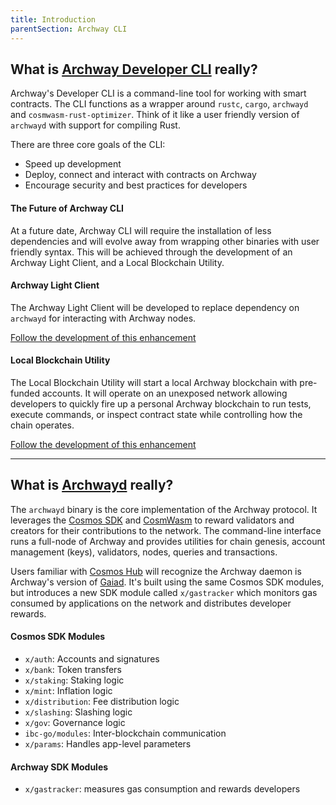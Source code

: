```yaml
---
title: Introduction
parentSection: Archway CLI
---
```


## What is [Archway Developer CLI](https://github.com/archway-network/archway-cli) really?

Archway's Developer CLI is a command-line tool for working with smart contracts. The CLI functions as a wrapper around `rustc`, `cargo`, `archwayd` and `cosmwasm-rust-optimizer`. Think of it like a user friendly version of `archwayd` with support for compiling Rust.

There are three core goals of the CLI:

- Speed up development
- Deploy, connect and interact with contracts on Archway
- Encourage security and best practices for developers

#### The Future of Archway CLI

At a future date, Archway CLI will require the installation of less dependencies and will evolve away from wrapping other binaries with user friendly syntax. This will be achieved through the development of an Archway Light Client, and a Local Blockchain Utility.

#### Archway Light Client

The Archway Light Client will be developed to replace dependency on `archwayd` for interacting with Archway nodes.

[Follow the development of this enhancement](https://github.com/archway-network/archway-cli/issues/59)

#### Local Blockchain Utility

The Local Blockchain Utility will start a local Archway blockchain with pre-funded accounts. It will operate on an unexposed network allowing developers to quickly fire up a personal Archway blockchain to run tests, execute commands, or inspect contract state while controlling how the chain operates.

[Follow the development of this enhancement](https://github.com/archway-network/archway-cli/issues/58)

---

## What is [Archwayd](https://github.com/archway-network/archway) really?

The `archwayd` binary is the core implementation of the Archway protocol. It leverages the [Cosmos SDK](https://github.com/cosmos/cosmos-sdk) and [CosmWasm](https://github.com/CosmWasm/cosmwasm) to reward validators and creators for their contributions to the network. The command-line interface runs a full-node of Archway and provides utilities for chain genesis, account management (keys), validators, nodes, queries and transactions.

Users familiar with [Cosmos Hub](https://github.com/cosmos/gaia) will recognize the Archway daemon is Archway's version of [Gaiad](https://hub.cosmos.network/main/getting-started/what-is-gaia.html). It's built using the same Cosmos SDK modules, but introduces a new SDK module called `x/gastracker` which monitors gas consumed by applications on the network and distributes developer rewards.

#### Cosmos SDK Modules

- `x/auth`: Accounts and signatures
- `x/bank`: Token transfers
- `x/staking`: Staking logic
- `x/mint`: Inflation logic
- `x/distribution`: Fee distribution logic
- `x/slashing`: Slashing logic
- `x/gov`: Governance logic
- `ibc-go/modules`: Inter-blockchain communication
- `x/params`: Handles app-level parameters

#### Archway SDK Modules

- `x/gastracker`: measures gas consumption and rewards developers
